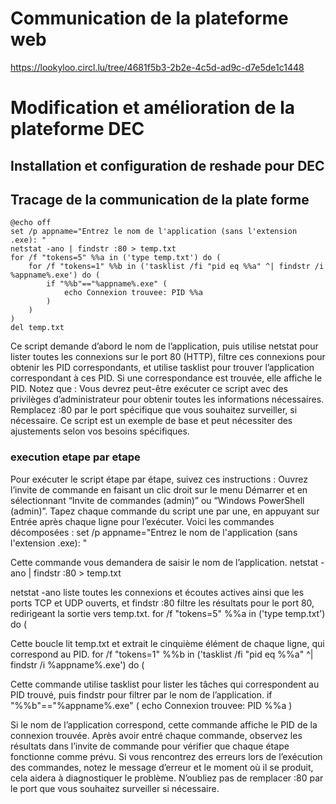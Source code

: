 # Communication de la plateforme web

https://lookyloo.circl.lu/tree/4681f5b3-2b2e-4c5d-ad9c-d7e5de1c1448

# Modification et amélioration de la plateforme DEC

## Installation et configuration de reshade pour DEC

## Tracage de la communication de la plate forme

```
@echo off
set /p appname="Entrez le nom de l'application (sans l'extension .exe): "
netstat -ano | findstr :80 > temp.txt
for /f "tokens=5" %%a in ('type temp.txt') do (
    for /f "tokens=1" %%b in ('tasklist /fi "pid eq %%a" ^| findstr /i %appname%.exe') do (
        if "%%b"=="%appname%.exe" (
            echo Connexion trouvee: PID %%a
        )
    )
)
del temp.txt
```

Ce script demande d’abord le nom de l’application, puis utilise netstat pour lister toutes les connexions sur le port 80 (HTTP), filtre ces connexions pour obtenir les PID correspondants, et utilise tasklist pour trouver l’application correspondant à ces PID. Si une correspondance est trouvée, elle affiche le PID.
Notez que :
Vous devrez peut-être exécuter ce script avec des privilèges d’administrateur pour obtenir toutes les informations nécessaires.
Remplacez :80 par le port spécifique que vous souhaitez surveiller, si nécessaire.
Ce script est un exemple de base et peut nécessiter des ajustements selon vos besoins spécifiques.

### execution etape par etape
Pour exécuter le script étape par étape, suivez ces instructions :
Ouvrez l’invite de commande en faisant un clic droit sur le menu Démarrer et en sélectionnant “Invite de commandes (admin)” ou “Windows PowerShell (admin)”.
Tapez chaque commande du script une par une, en appuyant sur Entrée après chaque ligne pour l’exécuter. Voici les commandes décomposées :
set /p appname="Entrez le nom de l'application (sans l'extension .exe): "

Cette commande vous demandera de saisir le nom de l’application.
netstat -ano | findstr :80 > temp.txt

netstat -ano liste toutes les connexions et écoutes actives ainsi que les ports TCP et UDP ouverts, et findstr :80 filtre les résultats pour le port 80, redirigeant la sortie vers temp.txt.
for /f "tokens=5" %%a in ('type temp.txt') do (

Cette boucle lit temp.txt et extrait le cinquième élément de chaque ligne, qui correspond au PID.
for /f "tokens=1" %%b in ('tasklist /fi "pid eq %%a" ^| findstr /i %appname%.exe') do (

Cette commande utilise tasklist pour lister les tâches qui correspondent au PID trouvé, puis findstr pour filtrer par le nom de l’application.
if "%%b"=="%appname%.exe" (
    echo Connexion trouvee: PID %%a
)

Si le nom de l’application correspond, cette commande affiche le PID de la connexion trouvée.
Après avoir entré chaque commande, observez les résultats dans l’invite de commande pour vérifier que chaque étape fonctionne comme prévu.
Si vous rencontrez des erreurs lors de l’exécution des commandes, notez le message d’erreur et le moment où il se produit, cela aidera à diagnostiquer le problème. N’oubliez pas de remplacer :80 par le port que vous souhaitez surveiller si nécessaire.

